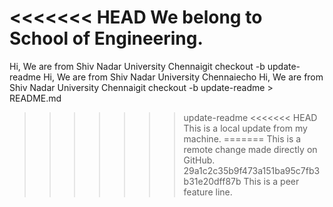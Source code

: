 <<<<<<< HEAD
We belong to School of Engineering.
=======
Hi, We are from Shiv Nadar University Chennaigit checkout -b update-readme
Hi, We are from Shiv Nadar University Chennaiecho Hi, We are from Shiv Nadar University Chennaigit checkout -b update-readme > README.md
>>>>>>> update-readme
<<<<<<< HEAD
This is a local update from my machine.
=======
This is a remote change made directly on GitHub.
>>>>>>> 29a1c2c35b9f473a151ba95c7fb3b31e20dff87b
This is a peer feature line.
